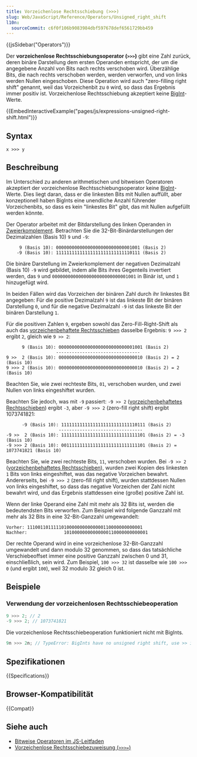 ```yaml
---
title: Vorzeichenlose Rechtsschiebung (>>>)
slug: Web/JavaScript/Reference/Operators/Unsigned_right_shift
l10n:
  sourceCommit: c6f0f106b9083984dbf597678def6561729bb459
---
```


{{jsSidebar("Operators")}}

Der **vorzeichenlose Rechtsschiebungsoperator (`>>>`)** gibt eine Zahl zurück, deren binäre Darstellung dem ersten Operanden entspricht, der um die angegebene Anzahl von Bits nach rechts verschoben wird. Überzählige Bits, die nach rechts verschoben werden, werden verworfen, und von links werden Nullen eingeschoben. Diese Operation wird auch "zero-filling right shift" genannt, weil das Vorzeichenbit zu `0` wird, so dass das Ergebnis immer positiv ist. Vorzeichenlose Rechtsschiebung akzeptiert keine [BigInt](/de/docs/Web/JavaScript/Reference/Global_Objects/BigInt)-Werte.

{{EmbedInteractiveExample("pages/js/expressions-unsigned-right-shift.html")}}

## Syntax

```js-nolint
x >>> y
```

## Beschreibung

Im Unterschied zu anderen arithmetischen und bitweisen Operatoren akzeptiert der vorzeichenlose Rechtsschiebungsoperator keine [BigInt](/de/docs/Web/JavaScript/Reference/Global_Objects/BigInt)-Werte. Dies liegt daran, dass er die linkesten Bits mit Nullen auffüllt, aber konzeptionell haben BigInts eine unendliche Anzahl führender Vorzeichenbits, so dass es kein "linkestes Bit" gibt, das mit Nullen aufgefüllt werden könnte.

Der Operator arbeitet mit der Bitdarstellung des linken Operanden in [Zweierkomplement](https://de.wikipedia.org/wiki/Zweierkomplement). Betrachten Sie die 32-Bit-Binärdarstellungen der Dezimalzahlen (Basis 10) `9` und `-9`:

```plain
     9 (Basis 10): 00000000000000000000000000001001 (Basis 2)
    -9 (Basis 10): 11111111111111111111111111110111 (Basis 2)
```

Die binäre Darstellung im Zweierkomplement der negativen Dezimalzahl (Basis 10) `-9` wird gebildet, indem alle Bits ihres Gegenteils invertiert werden, das `9` und `00000000000000000000000000001001` in Binär ist, und `1` hinzugefügt wird.

In beiden Fällen wird das Vorzeichen der binären Zahl durch ihr linkestes Bit angegeben: Für die positive Dezimalzahl `9` ist das linkeste Bit der binären Darstellung `0`, und für die negative Dezimalzahl `-9` ist das linkeste Bit der binären Darstellung `1`.

Für die positiven Zahlen `9`, ergeben sowohl das Zero-Fill-Right-Shift als auch das [vorzeichenbehaftete Rechtsschieben](/de/docs/Web/JavaScript/Reference/Operators/Right_shift) dasselbe Ergebnis: `9 >>> 2` ergibt `2`, gleich wie `9 >> 2`:

```plain
      9 (Basis 10): 00000000000000000000000000001001 (Basis 2)
                   --------------------------------
9 >>  2 (Basis 10): 00000000000000000000000000000010 (Basis 2) = 2 (Basis 10)
9 >>> 2 (Basis 10): 00000000000000000000000000000010 (Basis 2) = 2 (Basis 10)
```

Beachten Sie, wie zwei rechteste Bits, `01`, verschoben wurden, und zwei Nullen von links eingeshiftet wurden.

Beachten Sie jedoch, was mit `-9` passiert: `-9 >> 2` ([vorzeichenbehaftetes Rechtsschieben](/de/docs/Web/JavaScript/Reference/Operators/Right_shift)) ergibt `-3`, aber `-9 >>> 2` (zero-fill right shift) ergibt 1073741821:

```plain
      -9 (Basis 10): 11111111111111111111111111110111 (Basis 2)
                    --------------------------------
-9 >>  2 (Basis 10): 11111111111111111111111111111101 (Basis 2) = -3 (Basis 10)
-9 >>> 2 (Basis 10): 00111111111111111111111111111101 (Basis 2) = 1073741821 (Basis 10)
```

Beachten Sie, wie zwei rechteste Bits, `11`, verschoben wurden. Bei `-9 >> 2` ([vorzeichenbehaftetes Rechtsschieben](/de/docs/Web/JavaScript/Reference/Operators/Right_shift)), wurden zwei Kopien des linkesten `1` Bits von links eingeshiftet, was das negative Vorzeichen bewahrt. Andererseits, bei `-9 >>> 2` (zero-fill right shift), wurden stattdessen Nullen von links eingeshiftet, so dass das negative Vorzeichen der Zahl nicht bewahrt wird, und das Ergebnis stattdessen eine (große) positive Zahl ist.

Wenn der linke Operand eine Zahl mit mehr als 32 Bits ist, werden die bedeutendsten Bits verworfen. Zum Beispiel wird folgende Ganzzahl mit mehr als 32 Bits in eine 32-Bit-Ganzzahl umgewandelt:

```plain
Vorher: 11100110111110100000000000000110000000000001
Nachher:              10100000000000000110000000000001
```

Der rechte Operand wird in eine vorzeichenlose 32-Bit-Ganzzahl umgewandelt und dann modulo 32 genommen, so dass das tatsächliche Verschiebeoffset immer eine positive Ganzzahl zwischen 0 und 31, einschließlich, sein wird. Zum Beispiel, `100 >>> 32` ist dasselbe wie `100 >>> 0` (und ergibt `100`), weil 32 modulo 32 gleich 0 ist.

## Beispiele

### Verwendung der vorzeichenlosen Rechtsschiebeoperation

```js
9 >>> 2; // 2
-9 >>> 2; // 1073741821
```

Die vorzeichenlose Rechtsschiebeoperation funktioniert nicht mit BigInts.

```js
9n >>> 2n; // TypeError: BigInts have no unsigned right shift, use >> instead
```

## Spezifikationen

{{Specifications}}

## Browser-Kompatibilität

{{Compat}}

## Siehe auch

- [Bitweise Operatoren im JS-Leitfaden](/de/docs/Web/JavaScript/Guide/Expressions_and_operators#bitwise_operators)
- [Vorzeichenlose Rechtsschiebezuweisung (`>>>=`)](/de/docs/Web/JavaScript/Reference/Operators/Unsigned_right_shift_assignment)

